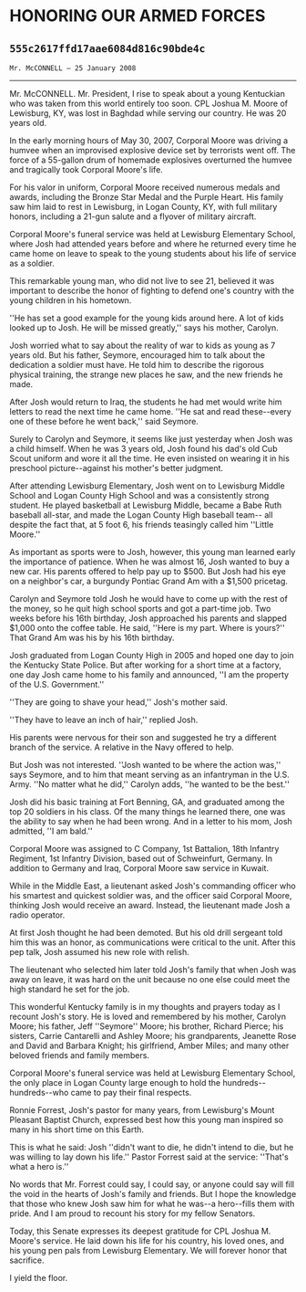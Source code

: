 # HONORING OUR ARMED FORCES
## `555c2617ffd17aae6084d816c90bde4c`
`Mr. McCONNELL — 25 January 2008`

---


Mr. McCONNELL. Mr. President, I rise to speak about a young 
Kentuckian who was taken from this world entirely too soon. CPL Joshua 
M. Moore of Lewisburg, KY, was lost in Baghdad while serving our 
country. He was 20 years old.

In the early morning hours of May 30, 2007, Corporal Moore was 
driving a humvee when an improvised explosive device set by terrorists 
went off. The force of a 55-gallon drum of homemade explosives 
overturned the humvee and tragically took Corporal Moore's life.

For his valor in uniform, Corporal Moore received numerous medals and 
awards, including the Bronze Star Medal and the Purple Heart. His 
family saw him laid to rest in Lewisburg, in Logan County, KY, with 
full military honors, including a 21-gun salute and a flyover of 
military aircraft.

Corporal Moore's funeral service was held at Lewisburg Elementary 
School, where Josh had attended years before and where he returned 
every time he came home on leave to speak to the young students about 
his life of service as a soldier.

This remarkable young man, who did not live to see 21, believed it 
was important to describe the honor of fighting to defend one's country 
with the young children in his hometown.

''He has set a good example for the young kids around here. A lot of 
kids looked up to Josh. He will be missed greatly,'' says his mother, 
Carolyn.

Josh worried what to say about the reality of war to kids as young as 
7 years old. But his father, Seymore, encouraged him to talk about the 
dedication a soldier must have. He told him to describe the rigorous 
physical training, the strange new places he saw, and the new friends 
he made.

After Josh would return to Iraq, the students he had met would write 
him letters to read the next time he came home. ''He sat and read 
these--every one of these before he went back,'' said Seymore.

Surely to Carolyn and Seymore, it seems like just yesterday when Josh 
was a child himself. When he was 3 years old, Josh found his dad's old 
Cub Scout uniform and wore it all the time. He even insisted on wearing 
it in his preschool picture--against his mother's better judgment.

After attending Lewisburg Elementary, Josh went on to Lewisburg 
Middle School and Logan County High School and was a consistently 
strong student. He played basketball at Lewisburg Middle, became a Babe 
Ruth baseball all-star, and made the Logan County High baseball team--
all despite the fact that, at 5 foot 6, his friends teasingly called 
him ''Little Moore.''

As important as sports were to Josh, however, this young man learned 
early the importance of patience. When he was almost 16, Josh wanted to 
buy a new car. His parents offered to help pay up to $500. But Josh had 
his eye on a neighbor's car, a burgundy Pontiac Grand Am with a $1,500 
pricetag.

Carolyn and Seymore told Josh he would have to come up with the rest 
of the money, so he quit high school sports and got a part-time job. 
Two weeks before his 16th birthday, Josh approached his parents and 
slapped $1,000 onto the coffee table. He said, ''Here is my part. Where 
is yours?'' That Grand Am was his by his 16th birthday.

Josh graduated from Logan County High in 2005 and hoped one day to 
join the Kentucky State Police. But after working for a short time at a 
factory, one day Josh came home to his family and announced, ''I am the 
property of the U.S. Government.''

''They are going to shave your head,'' Josh's mother said.

''They have to leave an inch of hair,'' replied Josh.

His parents were nervous for their son and suggested he try a 
different branch of the service. A relative in the Navy offered to 
help.

But Josh was not interested. ''Josh wanted to be where the action 
was,'' says Seymore, and to him that meant serving as an infantryman in 
the U.S. Army. ''No matter what he did,'' Carolyn adds, ''he wanted to 
be the best.''

Josh did his basic training at Fort Benning, GA, and graduated among 
the top 20 soldiers in his class. Of the many things he learned there, 
one was the ability to say when he had been wrong. And in a letter to 
his mom, Josh admitted, ''I am bald.''

Corporal Moore was assigned to C Company, 1st Battalion, 18th 
Infantry Regiment, 1st Infantry Division, based out of Schweinfurt, 
Germany. In addition to Germany and Iraq, Corporal Moore saw service in 
Kuwait.

While in the Middle East, a lieutenant asked Josh's commanding 
officer who his smartest and quickest soldier was, and the officer said 
Corporal Moore, thinking Josh would receive an award. Instead, the 
lieutenant made Josh a radio operator.

At first Josh thought he had been demoted. But his old drill sergeant 
told him this was an honor, as communications were critical to the 
unit. After this pep talk, Josh assumed his new role with relish.


The lieutenant who selected him later told Josh's family that when 
Josh was away on leave, it was hard on the unit because no one else 
could meet the high standard he set for the job.

This wonderful Kentucky family is in my thoughts and prayers today as 
I recount Josh's story. He is loved and remembered by his mother, 
Carolyn Moore; his father, Jeff ''Seymore'' Moore; his brother, Richard 
Pierce; his sisters, Carrie Cantarelli and Ashley Moore; his 
grandparents, Jeanette Rose and David and Barbara Knight; his 
girlfriend, Amber Miles; and many other beloved friends and family 
members.

Corporal Moore's funeral service was held at Lewisburg Elementary 
School, the only place in Logan County large enough to hold the 
hundreds--hundreds--who came to pay their final respects.

Ronnie Forrest, Josh's pastor for many years, from Lewisburg's Mount 
Pleasant Baptist Church, expressed best how this young man inspired so 
many in his short time on this Earth.

This is what he said: Josh ''didn't want to die, he didn't intend to 
die, but he was willing to lay down his life.'' Pastor Forrest said at 
the service: ''That's what a hero is.''

No words that Mr. Forrest could say, I could say, or anyone could say 
will fill the void in the hearts of Josh's family and friends. But I 
hope the knowledge that those who knew Josh saw him for what he was--a 
hero--fills them with pride. And I am proud to recount his story for my 
fellow Senators.

Today, this Senate expresses its deepest gratitude for CPL Joshua M. 
Moore's service. He laid down his life for his country, his loved ones, 
and his young pen pals from Lewisburg Elementary. We will forever honor 
that sacrifice.

I yield the floor.